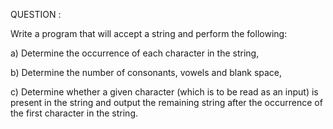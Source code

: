 QUESTION :

Write a program that will accept a string and perform the following: 

a)	Determine the occurrence of each character in the string,

b)	Determine the number of consonants, vowels and blank space, 

c)	Determine whether a given character (which is to be read as an input) is present in the string and output the remaining string after the occurrence of the first character in the string.
